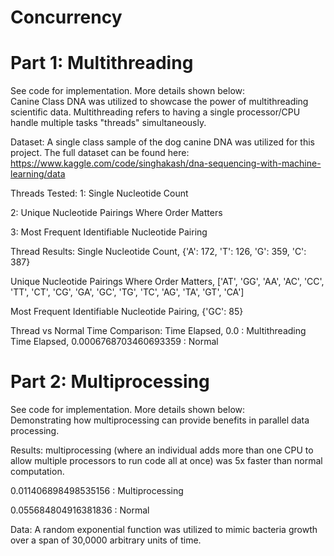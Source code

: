 # Concurrency

# Part 1: Multithreading
See code for implementation. More details shown below: </br>
Canine Class DNA was utilized to showcase the power of multithreading scientific data.  Multithreading refers to having a single processor/CPU handle multiple tasks "threads" simultaneously.

Dataset:
A single class sample of the dog canine DNA was utilized for this project.  The full dataset can be found here: https://www.kaggle.com/code/singhakash/dna-sequencing-with-machine-learning/data

 Threads Tested:
1: Single Nucleotide Count

2: Unique Nucleotide Pairings Where Order Matters

3: Most Frequent Identifiable Nucleotide Pairing

Thread Results:
Single Nucleotide Count, {'A': 172, 'T': 126, 'G': 359, 'C': 387}

Unique Nucleotide Pairings Where Order Matters, ['AT', 'GG', 'AA', 'AC', 'CC', 'TT', 'CT', 'CG', 'GA', 'GC', 'TG', 'TC', 'AG', 'TA', 'GT', 'CA']

Most Frequent Identifiable Nucleotide Pairing, {'GC': 85}

 Thread vs Normal Time Comparison:
Time Elapsed, 0.0 : Multithreading
Time Elapsed, 0.0006768703460693359 : Normal


# Part 2: Multiprocessing
See code for implementation. More details shown below: </br>
Demonstrating how multiprocessing can provide benefits in parallel data processing.

Results: multiprocessing (where an individual adds more than one CPU to allow multiple processors to run code all at once) was 5x faster than normal computation.

0.011406898498535156 : Multiprocessing

0.055684804916381836 : Normal

Data:
A random exponential function was utilized to mimic bacteria growth over a span of 30,0000 arbitrary units of time.
